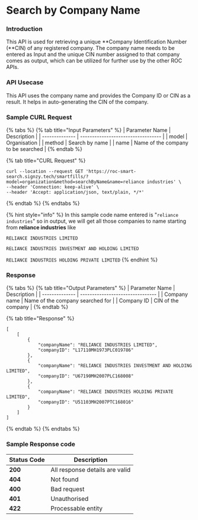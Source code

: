 # Search by Company Name

### Introduction&#x20;

This API is used for retrieving a unique **Company Identification Number (**CIN) of any registered company. The company name needs to be entered as Input and the unique CIN number assigned to that company comes as output, which can be utilized for further use by the other ROC APIs.

### API Usecase

This API uses the company name and provides the Company ID or CIN as a result. It helps in auto-generating the CIN of the company.

### Sample CURL Request

{% tabs %}
{% tab title="Input Parameters" %}
| Parameter Name | Description                        |
| -------------- | ---------------------------------- |
| model          | Organisation                       |
| method         | Search by name                     |
| name           | Name of the company to be searched |
{% endtab %}

{% tab title="CURL Request" %}
```
curl --location --request GET 'https://roc-smart-search.signzy.tech/smartfills/?model=organization&method=searchByName&name=reliance industries' \
--header 'Connection: keep-alive' \
--header 'Accept: application/json, text/plain, */*'
```
{% endtab %}
{% endtabs %}



{% hint style="info" %}
In this sample code name entered is "`reliance industries`"  so in output, we will get all those companies to name starting from **reliance industries** like

`RELIANCE INDUSTRIES LIMITED`

`RELIANCE INDUSTRIES INVESTMENT AND HOLDING LIMITED`

`RELIANCE INDUSTRIES HOLDING PRIVATE LIMITED`
{% endhint %}

### Response

{% tabs %}
{% tab title="Output Parameters" %}
| Parameter Name | Description                      |
| -------------- | -------------------------------- |
| Company name   | Name of the company searched for |
| Company ID     | CIN of the company               |
{% endtab %}

{% tab title="Response" %}
```
[
    [
        {
            "companyName": "RELIANCE INDUSTRIES LIMITED",
            "companyID": "L17110MH1973PLC019786"
        },
        {
            "companyName": "RELIANCE INDUSTRIES INVESTMENT AND HOLDING LIMITED",
            "companyID": "U67190MH2007PLC168008"
        },
        {
            "companyName": "RELIANCE INDUSTRIES HOLDING PRIVATE LIMITED",
            "companyID": "U51103MH2007PTC168016"
        }
    ]
]
```
{% endtab %}
{% endtabs %}

### Sample Response code

| Status Code | Description                    |
| ----------- | ------------------------------ |
| **200**     | All response details are valid |
| **404**     | Not found                      |
| **400**     | Bad request                    |
| **401**     | Unauthorised                   |
| **422**     | Processable entity             |
